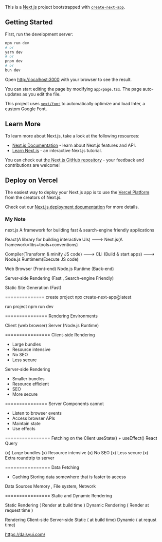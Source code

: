 This is a [Next.js](https://nextjs.org/) project bootstrapped with [`create-next-app`](https://github.com/vercel/next.js/tree/canary/packages/create-next-app).

## Getting Started

First, run the development server:

```bash
npm run dev
# or
yarn dev
# or
pnpm dev
# or
bun dev
```

Open [http://localhost:3000](http://localhost:3000) with your browser to see the result.

You can start editing the page by modifying `app/page.tsx`. The page auto-updates as you edit the file.

This project uses [`next/font`](https://nextjs.org/docs/basic-features/font-optimization) to automatically optimize and load Inter, a custom Google Font.

## Learn More

To learn more about Next.js, take a look at the following resources:

- [Next.js Documentation](https://nextjs.org/docs) - learn about Next.js features and API.
- [Learn Next.js](https://nextjs.org/learn) - an interactive Next.js tutorial.

You can check out [the Next.js GitHub repository](https://github.com/vercel/next.js/) - your feedback and contributions are welcome!

## Deploy on Vercel

The easiest way to deploy your Next.js app is to use the [Vercel Platform](https://vercel.com/new?utm_medium=default-template&filter=next.js&utm_source=create-next-app&utm_campaign=create-next-app-readme) from the creators of Next.js.

Check out our [Next.js deployment documentation](https://nextjs.org/docs/deployment) for more details.


### My Note 

next.js
A framework for building fast & search-engine friendly applications 


React(A library for building interactive UIs) ---> Next.js(A framework=libs+tools+conventions) 

Compiler(Transform & minify JS code) ---> CLI (Build & start apps) ---> Node.js Runtimem(Execute JS code)

Web Browser (Front-end)
Node.js Runtime (Back-end)

Server-side Rendering (Fast , Search-engine Friendly)


Static Site Generation (Fast)


==============
create project 
npx create-next-app@latest

run project
npm run dev 


===============
Rendering Environments 

Client (web browser)
Server (Node.js Runtime)

================
Client-side Rendering 
* Large bundles
* Resource intensive 
* No SEO 
* Less secure 

Server-side Rendering 
* Smaller bundles 
* Resource efficient 
* SEO 
* More secure 

===============
Server Components cannot 
* Listen to browser events 
* Access browser APIs 
* Maintain state 
* Use effects 

================
Fetching on the Client 
useState() + useEffect()
React Query

(x) Large bundles 
(x) Resource intensive 
(x) No SEO 
(x) Less secure 
(x) Extra roundtrip to server 

================
Data Fetching 

* Caching 
Storing data somewhere that is faster to access 

Data Sources 
    Memory , File system, Network 


================
Static and Dynamic Rendering 

Static Rendering ( Render at build time )
Dynamic Rendering ( Render at request time )


Rendering
    Client-side 
    Server-side 
        Static ( at build time)
        Dynamic ( at requst time)


https://daisyui.com/